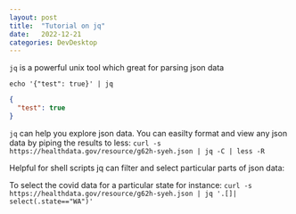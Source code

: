 ```yaml
---
layout: post
title:  "Tutorial on jq"
date:   2022-12-21
categories: DevDesktop
---
```


`jq` is a powerful unix tool which great for parsing json data

`echo '{"test": true}' | jq`
```json
{
  "test": true
}
```

`jq` can help you explore json data.  You can easilty format and view any json data by piping the results to less:
`curl -s https://healthdata.gov/resource/g62h-syeh.json | jq -C | less -R`

Helpful for shell scripts jq can filter and select particular parts of json data:

To select the covid data for a particular state for instance:
`curl -s https://healthdata.gov/resource/g62h-syeh.json | jq '.[]| select(.state=="WA")'`


